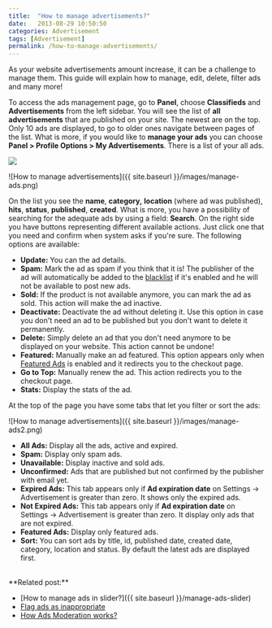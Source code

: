 ```yaml
---
title:  "How to manage advertisements?"
date:   2013-08-29 10:50:50
categories: Advertisement
tags: [Advertisement]
permalink: /how-to-manage-advertisements/
---
```

As your website advertisements amount increase, it can be a challenge to manage them. This guide will explain how to manage, edit, delete, filter ads and many more!

To access the ads management page, go to **Panel**, choose **Classifieds** and **Advertisements** from the left sidebar. You will see the list of **all advertisements** that are published on your site. The newest are on the top. Only 10 ads are displayed, to go to older ones navigate between pages of the list. What is more, if you would like to **manage your ads** you can choose **Panel > Profile Options > My Advertisements**. There is a list of your all ads.

<a href="{{ site.baseurl }}/images/manage-ads.png" class="thumbnail gallery-item" data-gallery>
<img src="{{ site.baseurl }}/images/manage-ads.png">
</a>

![How to manage advertisements]({{ site.baseurl }}/images/manage-ads.png)

On the list you see the **name**, **category,** **location** (where ad was published), **hits**, **status**, **published**, **created**. What is more, you have a possibility of searching for the adequate ads by using a field: **Search**. On the right side you have buttons representing different available actions. Just click one that you need and confirm when system asks if you're sure. The following options are available:

+ **Update:** You can the ad details.
+ **Spam:** Mark the ad as spam if you think that it is! The publisher of the ad will automatically be added to the [blacklist](http://docs.yclas.com/activate-blacklist-works/) if it's enabled and he will not be available to post new ads.
+ **Sold:** If the product is not available anymore, you can mark the ad as sold. This action will make the ad inactive.
+ **Deactivate:** Deactivate the ad without deleting it. Use this option in case you don't need an ad to be published but you don't want to delete it permanently.
+ **Delete:** Simply delete an ad that you don't need anymore to be displayed on your website. This action cannot be undone!
+ **Featured:** Manually make an ad featured. This option appears only when [Featured Ads](http://docs.yclas.com/how-to-create-featured-plan/) is enabled and it redirects you to the checkout page.
+ **Go to Top:** Manually renew the ad. This action redirects you to the checkout page.
+ **Stats:** Display the stats of the ad.

At the top of the page you have some tabs that let you filter or sort the ads:

![How to manage advertisements]({{ site.baseurl }}/images/manage-ads2.png)

+ **All Ads:** Display all the ads, active and expired.
+ **Spam:** Display only spam ads.
+ **Unavailable:** Display inactive and sold ads.
+ **Unconfirmed:** Ads that are published but not confirmed by the publisher with email yet.
+ **Expired Ads:** This tab appears only if **Ad expiration date** on Settings -> Advertisement is greater than zero. It shows only the expired ads.
+ **Not Expired Ads:** This tab appears only if **Ad expiration date** on Settings -> Advertisement is greater than zero. It display only ads that are not expired.
+ **Featured Ads:** Display only featured ads.
+ **Sort:** You can sort ads by title, id, published date, created date, category, location and status. By default the latest ads are displayed first.  

<br>
**Related post:**

  * [How to manage ads in slider?]({{ site.baseurl }}/manage-ads-slider)
  * [Flag ads as inappropriate](http://docs.yclas.com/flag-ad-inappropriate/)
  * [How Ads Moderation works?](http://docs.yclas.com/how-ads-moderation-works/)
  
